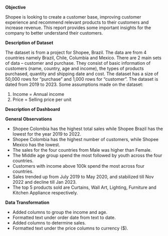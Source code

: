 **Objective**

Shopee is looking to create a customer base, improving customer experience and recommend relevant products to their customers and increase revenue. This report provides some important insights for the company to better understand their customers.


**Description of Dataset**

The dataset is from a project for Shopee, Brazil. The data are from 4 countries namely Brazil, Chile, Columbia and Mexico. There are 2 main sets of data – customer and purchase. They consist of basic information of customers (name, country, age and income), the types of products purchased, quantity and shipping date and cost. The dataset has a size of 50,000 rows for “purchase” and 1,000 rows for “customer”. The dataset is dated from 2019 to 2023.
Some assumptions made on the dataset:
1.	Income = Annual income
2.	Price = Selling price per unit

**Description of Dashboard**


**General Observations**

- Shopee Colombia has the highest total sales while Shopee Brazil has the lowest for the year 2019 to 2022.
- Shopee Colombia has the highest number of customers, while Shopee Mexico has the lowest.
- The sales for the four countries from Male was higher than Female.
- The Middle age group spend the most followed by youth across the four countries.
- Customers with income above 100k spend the most across four countries.
- Sales trended up from July 2019 to May 2020, and stabilized till Nov 2022 and decline till Jan 2023.
- The top 5 products sold are Curtains, Wall Art, Lighting, Furniture and Kitchen Appliance respectively.


**Data Transformation**

- Added columns to group the income and age.
- Formatted text under order date from text to date.
- Added columns to determine sales.
- Formatted text under the price columns to currency ($).
